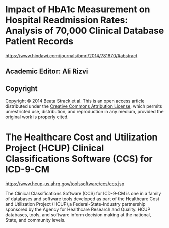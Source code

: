 # Impact of HbA1c Measurement on Hospital Readmission Rates: Analysis of 70,000 Clinical Database Patient Records
https://www.hindawi.com/journals/bmri/2014/781670/#abstract
## Academic Editor: Ali Rizvi
## Copyright
Copyright © 2014 Beata Strack et al. This is an open access article distributed under the [Creative Commons Attribution License](http://creativecommons.org/licenses/by/3.0/), which permits unrestricted use, distribution, and reproduction in any medium, provided the original work is properly cited.

# The Healthcare Cost and Utilization Project (HCUP) Clinical Classifications Software (CCS) for ICD-9-CM
https://www.hcup-us.ahrq.gov/toolssoftware/ccs/ccs.jsp

The Clinical Classifications Software (CCS) for ICD-9-CM is one in a family of databases and software tools developed as part of the Healthcare Cost and Utilization Project (HCUP),a Federal-State-Industry partnership sponsored by the Agency for Healthcare Research and Quality. HCUP databases, tools, and software inform decision making at the national, State, and community levels.
